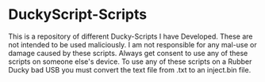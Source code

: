 # DuckyScript-Scripts
This is a repository of different Ducky-Scripts I have Developed. These are not intended to be used maliciously. I am not responsible for any mal-use or damage caused by these scripts. Always get consent to use any of these scripts on someone else's device.
To use any of these scripts on a Rubber Ducky bad USB you must convert the text file from .txt to an inject.bin file.
